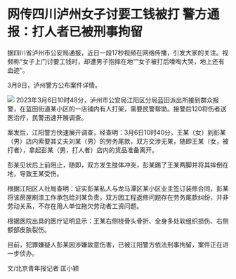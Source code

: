 # 网传四川泸州女子讨要工钱被打 警方通报：打人者已被刑事拘留

据四川省泸州市公安局通报，近日一段17秒视频在网络传播，引发大家的关注。视频称“女子上门讨要工钱时，却遭男子抱摔在地“”女子被打后嚎啕大哭，地上还有血迹“。

3月9日，泸州警方公布案件详情。

![](https://inews.gtimg.com/om_bt/OOAueJ_6OQlBTCpFLGOvDFHJiq7_rV9vvLWIHeYaJjKSUAA/1000)
2023年3月6日10时48分，泸州市公安局江阳区分局蓝田派出所接到群众报警，在蓝田街道某小区的一店铺内有人打架，需要民警帮助。接警后120将伤者送医治疗，民警迅速开展调查。

案发后，江阳警方快速展开调查，经查明：3月6日10时40分，王某（女）到彭某（男）店内索要其丈夫刘某（男）的劳务尾款，双方交涉无果，随即王某（女，被打者），拿起彭某（男，打人者）店内的货品准备离开。

彭某见状后上前阻止，随即，双方发生肢体冲突，彭某踢了王某两脚并将其摔倒在地，导致王某受伤。

根据江阳区人社局查明：证实彭某私人与龙马潭区某小区业主签订装修合同，彭某将该房屋刷漆工作承包给刘某负责，双方因工程返修问题存在劳务尾款纠纷，并非劳动关系，不存在用人单位拖欠劳动者工资问题。

根据医院出具的医疗证明显示：王某右侧桡骨头骨折、全身多处软组织损伤、右侧额部皮肤裂伤。

目前，犯罪嫌疑人彭某因涉嫌故意伤害，已被江阳警方依法刑事拘留，案件正在进一步侦办。

文/北京青年报记者 匡小颖

